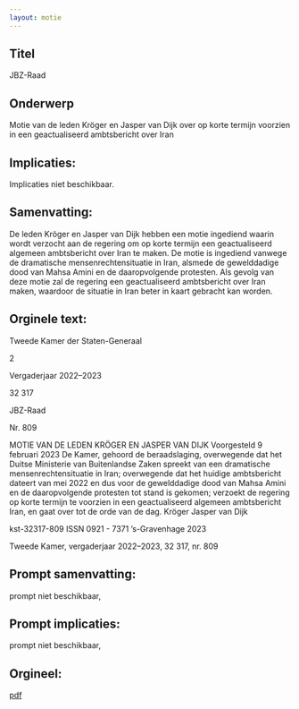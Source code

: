 ```yaml
---
layout: motie
---
```

## Titel
JBZ-Raad
## Onderwerp
Motie van de leden Kröger en Jasper van Dijk over op korte termijn voorzien in een geactualiseerd ambtsbericht over Iran
## Implicaties:
Implicaties niet beschikbaar.
## Samenvatting:

De leden Kröger en Jasper van Dijk hebben een motie ingediend waarin wordt verzocht aan de regering om op korte termijn een geactualiseerd algemeen ambtsbericht over Iran te maken. De motie is ingediend vanwege de dramatische mensenrechtensituatie in Iran, alsmede de gewelddadige dood van Mahsa Amini en de daaropvolgende protesten. Als gevolg van deze motie zal de regering een geactualiseerd ambtsbericht over Iran maken, waardoor de situatie in Iran beter in kaart gebracht kan worden.
## Orginele text:


Tweede Kamer der Staten-Generaal

2

Vergaderjaar 2022–2023

32 317

JBZ-Raad

Nr. 809

MOTIE VAN DE LEDEN KRÖGER EN JASPER VAN DIJK
Voorgesteld 9 februari 2023
De Kamer,
gehoord de beraadslaging,
overwegende dat het Duitse Ministerie van Buitenlandse Zaken spreekt
van een dramatische mensenrechtensituatie in Iran;
overwegende dat het huidige ambtsbericht dateert van mei 2022 en dus
voor de gewelddadige dood van Mahsa Amini en de daaropvolgende
protesten tot stand is gekomen;
verzoekt de regering op korte termijn te voorzien in een geactualiseerd
algemeen ambtsbericht Iran,
en gaat over tot de orde van de dag.
Kröger
Jasper van Dijk

kst-32317-809
ISSN 0921 - 7371
’s-Gravenhage 2023

Tweede Kamer, vergaderjaar 2022–2023, 32 317, nr. 809


## Prompt samenvatting:
prompt niet beschikbaar,

## Prompt implicaties:
prompt niet beschikbaar,
## Orgineel:
[pdf](https://gegevensmagazijn.tweedekamer.nl/OData/v4/2.0/Document(6715e648-7e92-4ecc-ba6f-1daacf94294a)/resource)
